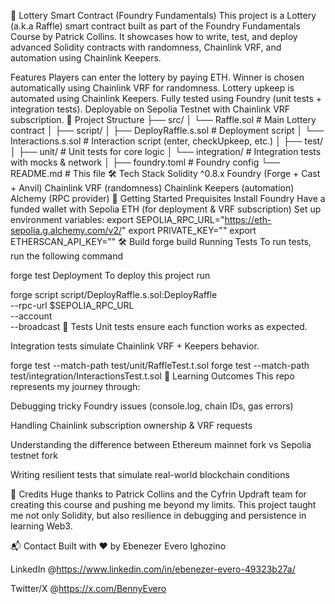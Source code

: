 🎲 Lottery Smart Contract (Foundry Fundamentals)
This project is a Lottery (a.k.a Raffle) smart contract built as part of the Foundry Fundamentals Course by Patrick Collins.
It showcases how to write, test, and deploy advanced Solidity contracts with randomness, Chainlink VRF, and automation using Chainlink Keepers.

Features
Players can enter the lottery by paying ETH.
Winner is chosen automatically using Chainlink VRF for randomness.
Lottery upkeep is automated using Chainlink Keepers.
Fully tested using Foundry (unit tests + integration tests).
Deployable on Sepolia Testnet with Chainlink VRF subscription.
📂 Project Structure
├── src/
│ └── Raffle.sol # Main Lottery contract
│
├── script/
│ ├── DeployRaffle.s.sol # Deployment script
│ └── Interactions.s.sol # Interaction script (enter, checkUpkeep, etc.)
│
├── test/
│ ├── unit/ # Unit tests for core logic
│ └── integration/ # Integration tests with mocks & network
│
├── foundry.toml # Foundry config
└── README.md # This file
🛠️ Tech Stack
Solidity ^0.8.x
Foundry (Forge + Cast + Anvil)
Chainlink VRF (randomness)
Chainlink Keepers (automation)
Alchemy (RPC provider)
🚀 Getting Started
Prequisites
Install Foundry
Have a funded wallet with Sepolia ETH (for deployment & VRF subscription)
Set up environment variables:
export SEPOLIA_RPC_URL="https://eth-sepolia.g.alchemy.com/v2/<your-key>"
export PRIVATE_KEY="<your-wallet-private-key>"
export ETHERSCAN_API_KEY="<your-etherscan-api-key>"
🛠️ Build
forge build
Running Tests
To run tests, run the following command

 forge test
Deployment
To deploy this project run

  forge script script/DeployRaffle.s.sol:DeployRaffle \
  --rpc-url $SEPOLIA_RPC_URL \
  --account <your-account> \
  --broadcast
🧪 Tests
Unit tests ensure each function works as expected.

Integration tests simulate Chainlink VRF + Keepers behavior.

forge test --match-path test/unit/RaffleTest.t.sol
forge test --match-path test/integration/InteractionsTest.t.sol
📖 Learning Outcomes
This repo represents my journey through:

Debugging tricky Foundry issues (console.log, chain IDs, gas errors)

Handling Chainlink subscription ownership & VRF requests

Understanding the difference between Ethereum mainnet fork vs Sepolia testnet fork

Writing resilient tests that simulate real-world blockchain conditions

🙏 Credits
Huge thanks to Patrick Collins and the Cyfrin Updraft team for creating this course and pushing me beyond my limits. This project taught me not only Solidity, but also resilience in debugging and persistence in learning Web3.

📬 Contact
Built with ❤️ by Ebenezer Evero Ighozino

LinkedIn @https://www.linkedin.com/in/ebenezer-evero-49323b27a/

Twitter/X @https://x.com/BennyEvero